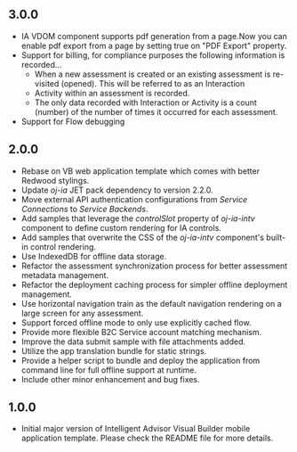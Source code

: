 ## 3.0.0

- IA VDOM component supports pdf generation from a page.Now you can enable pdf export from a page by setting true on "PDF Export" property.
- Support for billing, for compliance purposes the following information is recorded...
    - When a new assessment is created or an existing assessment is re-visited (opened). This will be referred to as an Interaction
    - Activity within an assessment is recorded.
    - The only data recorded with Interaction or Activity is a count (number) of the number of times it occurred for each assessment.
- Support for Flow debugging 

## 2.0.0

- Rebase on VB web application template which comes with better Redwood stylings.
- Update *oj-ia* JET pack dependency to version 2.2.0.
- Move external API authentication configurations from *Service Connections* to *Service Backends*.
- Add samples that leverage the *controlSlot* property of *oj-ia-intv* component to define custom rendering for IA controls.
- Add samples that overwrite the CSS of the *oj-ia-intv* component's built-in control rendering.
- Use IndexedDB for offline data storage.
- Refactor the assessment synchronization process for better assessment metadata management.
- Refactor the deployment caching process for simpler offline deployment management.
- Use horizontal navigation train as the default navigation rendering on a large screen for any assessment.
- Support forced offline mode to only use explicitly cached flow.
- Provide more flexible B2C Service account matching mechanism.
- Improve the data submit sample with file attachments added.
- Utilize the app translation bundle for static strings.
- Provide a helper script to bundle and deploy the application from command line for full offline support at runtime.
- Include other minor enhancement and bug fixes.

## 1.0.0

- Initial major version of Intelligent Advisor Visual Builder mobile application template. Please check the README file for more details.